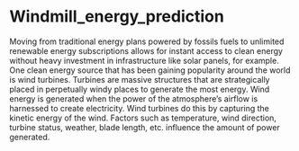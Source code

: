 # Windmill_energy_prediction
Moving from traditional energy plans powered by fossils fuels to unlimited renewable energy subscriptions allows for instant access to clean energy without heavy investment in infrastructure like solar panels, for example.  One clean energy source that has been gaining popularity around the world is wind turbines. Turbines are massive structures that are strategically placed in perpetually windy places to generate the most energy. Wind energy is generated when the power of the atmosphere’s airflow is harnessed to create electricity. Wind turbines do this by capturing the kinetic energy of the wind. Factors such as temperature, wind direction, turbine status, weather, blade length, etc. influence the amount of power generated.
